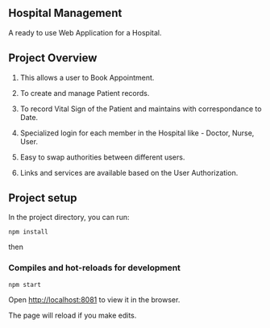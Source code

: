 ## Hospital Management

A ready to use Web Application for a Hospital.

## Project Overview


1. This allows a user to Book Appointment.

2. To create and manage Patient records.

3. To record Vital Sign of the Patient and maintains with correspondance to Date.

4. Specialized login for each member in the Hospital like - Doctor, Nurse, User.

5. Easy to swap authorities between different users.

6. Links and services are available based on the User Authorization.


## Project setup

In the project directory, you can run:

```
npm install
```

then

### Compiles and hot-reloads for development

```
npm start
```

Open [http://localhost:8081](http://localhost:8081) to view it in the browser.

The page will reload if you make edits.

